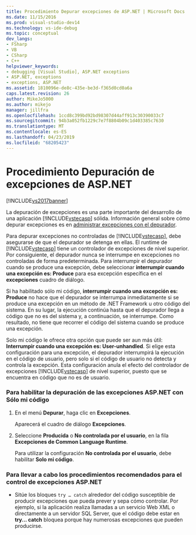 ```yaml
---
title: Procedimiento Depurar excepciones de ASP.NET | Microsoft Docs
ms.date: 11/15/2016
ms.prod: visual-studio-dev14
ms.technology: vs-ide-debug
ms.topic: conceptual
dev_langs:
- FSharp
- VB
- CSharp
- C++
helpviewer_keywords:
- debugging [Visual Studio], ASP.NET exceptions
- ASP.NET, exceptions
- exceptions, ASP.NET
ms.assetid: 1810096e-de8c-435e-be3d-f365d0cd0a6a
caps.latest.revision: 26
author: MikeJo5000
ms.author: mikejo
manager: jillfra
ms.openlocfilehash: 1ccd8c399bd92bd98307d44aff913c30390033c7
ms.sourcegitcommit: 94b3a052fb1229c7e7f8804b09c1d403385c7630
ms.translationtype: MT
ms.contentlocale: es-ES
ms.lasthandoff: 04/23/2019
ms.locfileid: "68205423"
---
```

# <a name="how-to-debug-aspnet-exceptions"></a>Procedimiento Depuración de excepciones de ASP.NET
[!INCLUDE[vs2017banner](../includes/vs2017banner.md)]

La depuración de excepciones es una parte importante del desarrollo de una aplicación [!INCLUDE[vstecasp](../includes/vstecasp-md.md)] sólida. Información general sobre cómo depurar excepciones es en [administrar excepciones con el depurador](../debugger/managing-exceptions-with-the-debugger.md).  
  
 Para depurar excepciones no controladas de [!INCLUDE[vstecasp](../includes/vstecasp-md.md)], debe asegurarse de que el depurador se detenga en ellas. El runtime de [!INCLUDE[vstecasp](../includes/vstecasp-md.md)] tiene un controlador de excepciones de nivel superior. Por consiguiente, el depurador nunca se interrumpe en excepciones no controladas de forma predeterminada. Para interrumpir el depurador cuando se produce una excepción, debe seleccionar **interrumpir cuando una excepción es: Produce** para esa excepción específica en el **excepciones** cuadro de diálogo.  
  
 Si ha habilitado sólo mi código, **interrumpir cuando una excepción es: Produce** no hace que el depurador se interrumpa inmediatamente si se produce una excepción en un método de .NET Framework u otro código del sistema. En su lugar, la ejecución continúa hasta que el depurador llega a código que no es del sistema y, a continuación, se interrumpe. Como resultado, no tiene que recorrer el código del sistema cuando se produce una excepción.  
  
 Solo mi código le ofrece otra opción que puede ser aun más útil: **Interrumpir cuando una excepción es: User-unhandled**. Si elige esta configuración para una excepción, el depurador interrumpirá la ejecución en el código de usuario, pero solo si el código de usuario no detecta y controla la excepción. Esta configuración anula el efecto del controlador de excepciones [!INCLUDE[vstecasp](../includes/vstecasp-md.md)] de nivel superior, puesto que se encuentra en código que no es de usuario.  
  
### <a name="to-enable-debugging-of-aspnet-exceptions-with-just-my-code"></a>Para habilitar la depuración de las excepciones ASP.NET con Sólo mi código  
  
1. En el menú **Depurar**, haga clic en **Excepciones**.  
  
     Aparecerá el cuadro de diálogo **Excepciones**.  
  
2. Seleccione **Producida** o **No controlada por el usuario**, en la fila **Excepciones de Common Language Runtime**.  
  
     Para utilizar la configuración **No controlada por el usuario**, debe habilitar **Solo mi código**.  
  
### <a name="to-use-best-practices-for-aspnet-exception-handling"></a>Para llevar a cabo los procedimientos recomendados para el control de excepciones ASP.NET  
  
- Sitúe los bloques `try … catch` alrededor del código susceptible de producir excepciones que pueda prever y sepa cómo controlar. Por ejemplo, si la aplicación realiza llamadas a un servicio Web XML o directamente a un servidor SQL Server, que el código debe estar en **try... catch** bloquea porque hay numerosas excepciones que pueden producirse.
